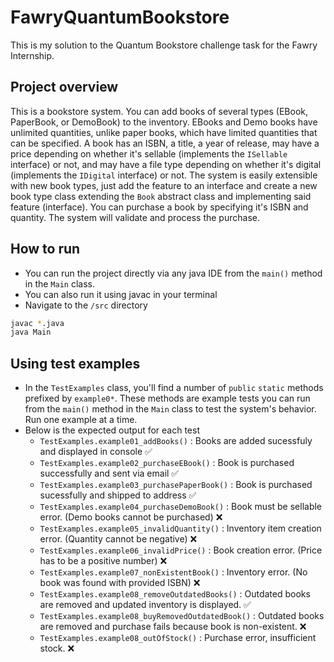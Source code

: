 # FawryQuantumBookstore
This is my solution to the Quantum Bookstore challenge task for the Fawry Internship. 

## Project overview
This is a bookstore system. You can add books of several types (EBook, PaperBook, or DemoBook) to the inventory. EBooks and Demo books have unlimited quantities, unlike paper books, which have limited quantities that can be specified. A book has an ISBN, a title, a year of release, may have a price depending on whether it's sellable (implements the `ISellable` interface) or not, and may have a file type depending on whether it's digital (implements the `IDigital` interface) or not. The system is easily extensible with new book types, just add the feature to an interface and create a new book type class extending the `Book` abstract class and implementing said feature (interface). You can purchase a book by specifying it's ISBN and quantity. The system will validate and process the purchase.

## How to run
- You can run the project directly via any java IDE from the `main()` method in the `Main` class.
- You can also run it using javac in your terminal
- Navigate to the `/src` directory
```bash
javac *.java
java Main
```

## Using test examples
- In the `TestExamples` class, you'll find a number of `public` `static` methods prefixed by `example0*`. These methods are example tests you can run from the `main()` method in the `Main` class to test the system's behavior. Run one example at a time.
- Below is the expected output for each test
  - `TestExamples.example01_addBooks()` : Books are added sucessfuly and displayed in console ✅
  - `TestExamples.example02_purchaseEBook()` : Book is purchased successfully and sent via email ✅
  - `TestExamples.example03_purchasePaperBook()` : Book is purchased sucessfully and shipped to address ✅
  - `TestExamples.example04_purchaseDemoBook()` : Book must be sellable error. (Demo books cannot be purchased) ❌
  - `TestExamples.example05_invalidQuantity()` : Inventory item creation error. (Quantity cannot be negative) ❌
  - `TestExamples.example06_invalidPrice()` : Book creation error. (Price has to be a positive number) ❌
  - `TestExamples.example07_nonExistentBook()` : Inventory error. (No book was found with provided ISBN) ❌
  - `TestExamples.example08_removeOutdatedBooks()` : Outdated books are removed and updated inventory is displayed. ✅
  - `TestExamples.example08_buyRemovedOutdatedBook()` : Outdated books are removed and purchase fails because book is non-existent. ❌
  - `TestExamples.example08_outOfStock()` : Purchase error, insufficient stock. ❌

